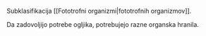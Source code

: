 Subklasifikacija [[Fototrofni organizmi|fototrofnih organizmov]].

Da zadovoljijo potrebe ogljika, potrebujejo razne organska hranila.